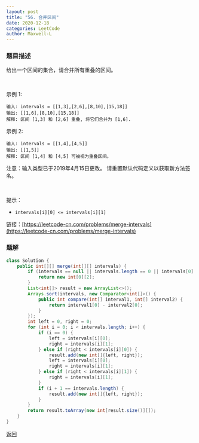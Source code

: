 ```yaml
---
layout: post
title: "56. 合并区间"
date: 2020-12-18
categories: LeetCode
author: Maxwell-L
---
```


### **题目描述**

给出一个区间的集合，请合并所有重叠的区间。

 

示例 1:
```
输入: intervals = [[1,3],[2,6],[8,10],[15,18]]
输出: [[1,6],[8,10],[15,18]]
解释: 区间 [1,3] 和 [2,6] 重叠, 将它们合并为 [1,6].
```
示例 2:
```
输入: intervals = [[1,4],[4,5]]
输出: [[1,5]]
解释: 区间 [1,4] 和 [4,5] 可被视为重叠区间。
```
注意：输入类型已于2019年4月15日更改。 请重置默认代码定义以获取新方法签名。

 

提示：

* `intervals[i][0] <= intervals[i][1]`


链接：[https://leetcode-cn.com/problems/merge-intervals](https://leetcode-cn.com/problems/merge-intervals)


### **题解**
``` java
class Solution {
    public int[][] merge(int[][] intervals) {
        if (intervals == null || intervals.length == 0 || intervals[0].length == 0) {
            return new int[0][2];
        }
        List<int[]> result = new ArrayList<>();
        Arrays.sort(intervals, new Comparator<int[]>() {
            public int compare(int[] interval1, int[] interval2) {
                return interval1[0] - interval2[0];
            }
        });
        int left = 0, right = 0;
        for (int i = 0; i < intervals.length; i++) {
            if (i == 0) {
                left = intervals[i][0];
                right = intervals[i][1];
            } else if (right < intervals[i][0]) {
                result.add(new int[]{left, right});
                left = intervals[i][0];
                right = intervals[i][1];
            } else if (right < intervals[i][1]) {
                right = intervals[i][1];
            }
            if (i + 1 == intervals.length) {
                result.add(new int[]{left, right});
            }
        }
        return result.toArray(new int[result.size()][]);
    }
}
```

[返回](https://maxwell-blog.cn/leetcode/2020/10/08/leetcode.html)